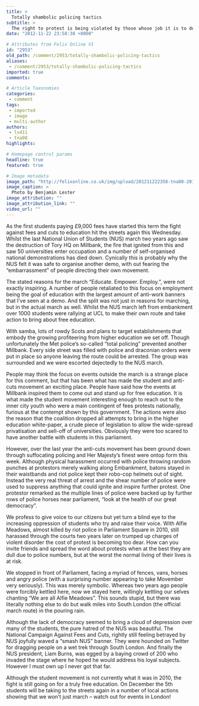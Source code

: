 ```yaml
---
title: >
  Totally shambolic policing tactics
subtitle: >
  The right to protest is being violated by those whose job it is to defend it
date: "2012-11-22 23:58:38 +0000"

# Attributes from Felix Online V1
id: "2953"
old_path: /comment/2953/totally-shambolic-policing-tactics
aliases:
 - /comment/2953/totally-shambolic-policing-tactics
imported: true
comments:

# Article Taxonomies
categories:
 - comment
tags:
 - imported
 - image
 - multi-author
authors:
 - ls411
 - tna08
highlights:

# Homepage control params
headline: true
featured: true

# Image metadata
image_path: "http://felixonline.co.uk/img/upload/201211222358-tna08-2012-11-21-12.55.55.jpg"
image_caption: >
  Photo by Benjamin Lester
image_attribution: ""
image_attribution_link: ""
video_url: ""
---
```


As the first students paying £9,000 fees have started this term the fight against fees and cuts to education hit the streets again this Wednesday. Whilst the last National Union of Students (NUS) march two years ago saw the destruction of Tory HQ on Millbank, the fire that ignited from this and saw 50 universities enter occupation and a number of self-organised national demonstrations has died down. Cynically this is probably why the NUS felt it was safe to organise another demo, with out fearing the “embarrassment” of people directing their own movement.

The stated reasons for the march “Educate. Empower. Employ.”, were not exactly inspiring. A number of people retaliated to this focus on employment being the goal of education with the largest amount of anti-work banners that I’ve seen at a demo. And the split was not just in reasons for marching, but in the actual march as well. Whilst the NUS march left from embankment over 1000 students were rallying at UCL to make their own route and take action to bring about free education.

With samba, lots of rowdy Scots and plans to target establishments that embody the growing profiteering from higher education we set off. Though unfortunately the Met police’s so-called “total policing” prevented another Millbank. Every side street was filled with police and draconian orders were put in place so anyone leaving the route could be arrested. The group was surrounded and we were escorted dejectedly to the NUS march.

People may think the focus on events outside the march is a strange place for this comment, but that has been what has made the student and anti-cuts movement an exciting place. People have said how the events at Millbank inspired them to come out and stand up for free education. It is what made the student movement interesting enough to reach out to the inner city youth who were a main contingent of fees protests nationally, furious at the contempt shown by this government. The actions were also the reason that the coalition dropped all attempts to bring in the higher education white-paper, a crude piece of legislation to allow the wide-spread privatisation and sell-off of universities. Obviously they were too scared to have another battle with students in this parliament.

However, over the last year the anti-cuts movement has been ground down through suffocating policing and Her Majesty’s finest were ontop form this week. Although physical harassment occurred with police throwing random punches at protestors merely walking along Embankment, batons stayed in their waistbands and riot police kept their robo-cop helmets out of sight. Instead the very real threat of arrest and the shear number of police were used to suppress anything that could ignite and inspire further protest. One protestor remarked as the multiple lines of police were backed up by further rows of police horses near parliament, “look at the health of our great democracy”.

We profess to give voice to our citizens but yet turn a blind eye to the increasing oppression of students who try and raise their voice. With Alfie Meadows, almost killed by riot police in Parliament Square in 2010, still harassed through the courts two years later on trumped up charges of violent disorder the cost of protest is becoming too dear. How can you invite friends and spread the word about protests when at the best they are dull due to police numbers, but at the worst the normal living of their lives is at risk.

We stopped in front of Parliament, facing a myriad of fences, vans, horses and angry police (with a surprising number appearing to take Movember very seriously). This was merely symbolic. Whereas two years ago people were forcibly kettled here, now we stayed here, willingly kettling our selves chanting “We are all Alfie Meadows”. This sounds stupid, but there was literally nothing else to do but walk miles into South London (the official march route) in the pouring rain.

Although the lack of democracy seemed to bring a cloud of depression over many of the students, the pure hatred of the NUS was beautiful. The National Campaign Against Fees and Cuts, rightly still feeling betrayed by NUS joyfully waved a “smash NUS” banner. They were hounded on Twitter for dragging people on a wet trek through South London. And finally the NUS president, Liam Burns, was egged by a baying crowd of 200 who invaded the stage where he hoped he would address his loyal subjects. However I must own up I never got that far.

Although the student movement is not currently what it was in 2010, the fight is still going on for a truly free education. On December the 5th students will be taking to the streets again in a number of local actions showing that we won’t just march – watch out for events in London!
